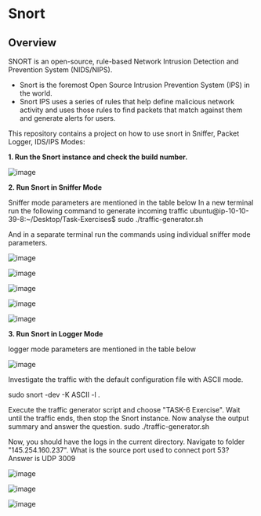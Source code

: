 # Snort

## Overview
SNORT is an open-source, rule-based Network Intrusion Detection and Prevention System (NIDS/NIPS).
* Snort is the foremost Open Source Intrusion Prevention System (IPS) in the world. 
* Snort IPS uses a series of rules that help define malicious network activity and uses those rules to find packets that match against them and generate alerts for users.

This repository contains a project on how to use snort in Sniffer, Packet Logger, IDS/IPS Modes: 

**1. Run the Snort instance and check the build number.**

![image](https://github.com/user-attachments/assets/42ca249d-58b1-49a8-8888-cd1cbf1095ea)

**2. Run Snort in Sniffer Mode**

Sniffer mode parameters are mentioned in the table below
In a new terminal run the following command to generate incoming traffic
ubuntu@ip-10-10-39-8:~/Desktop/Task-Exercises$ sudo ./traffic-generator.sh

And in a separate terminal run the commands using individual sniffer mode parameters. 

![image](https://github.com/user-attachments/assets/aa7f2600-31bf-40f5-9365-1d457e6c13e9)

![image](https://github.com/user-attachments/assets/fce04ab0-596d-46f4-b5e1-d651d8aee184)

![image](https://github.com/user-attachments/assets/3731ebbe-c674-4538-917d-7e3263568125)

![image](https://github.com/user-attachments/assets/a224bc8e-11d7-43da-9335-5b732bf958d5)

![image](https://github.com/user-attachments/assets/202b53ae-bdf9-4558-9537-260e8385a666)

**3. Run Snort in Logger Mode**

logger mode parameters are mentioned in the table below

![image](https://github.com/user-attachments/assets/0fe1da57-4729-4ea9-9476-83e88f04c34e)

Investigate the traffic with the default configuration file with ASCII mode.

sudo snort -dev -K ASCII -l .

Execute the traffic generator script and choose "TASK-6 Exercise". Wait until the traffic ends, then stop the Snort instance. Now analyse the output summary and answer the question.
sudo ./traffic-generator.sh

Now, you should have the logs in the current directory. Navigate to folder "145.254.160.237". 
What is the source port used to connect port 53? Answer is UDP 3009

![image](https://github.com/user-attachments/assets/00c4271f-e6b8-4a93-9ba4-c21250cc7ed1)

![image](https://github.com/user-attachments/assets/76019415-fea2-4b5f-bd0a-44dc990e6617)

![image](https://github.com/user-attachments/assets/5653e30b-0ee6-411a-96da-bfbf45993cc2)





